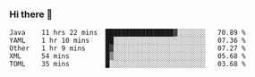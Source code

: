 ### Hi there 👋

<!--
**urzz/urzz** is a ✨ _special_ ✨ repository because its `README.md` (this file) appears on your GitHub profile.

Here are some ideas to get you started:

- 🔭 I’m currently working on ...
- 🌱 I’m currently learning ...
- 👯 I’m looking to collaborate on ...
- 🤔 I’m looking for help with ...
- 💬 Ask me about ...
- 📫 How to reach me: ...
- 😄 Pronouns: ...
- ⚡ Fun fact: ...
-->

<!--START_SECTION:waka-->
```text
Java    11 hrs 22 mins  █████████████████▓░░░░░░░   70.89 % 
YAML    1 hr 10 mins    ██░░░░░░░░░░░░░░░░░░░░░░░   07.36 % 
Other   1 hr 9 mins     █▓░░░░░░░░░░░░░░░░░░░░░░░   07.27 % 
XML     54 mins         █▒░░░░░░░░░░░░░░░░░░░░░░░   05.68 % 
TOML    35 mins         █░░░░░░░░░░░░░░░░░░░░░░░░   03.68 % 
```
<!--END_SECTION:waka-->
